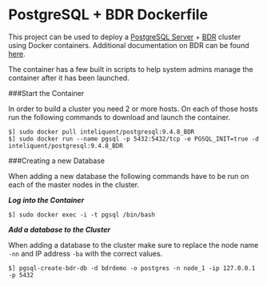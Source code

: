 PostgreSQL + BDR Dockerfile
===========================

This project can be used to deploy a [PostgreSQL Server](https://www.postgresql.org/) + [BDR](http://bdr-project.org/docs/stable/index.html) cluster using Docker containers. Additional documentation on BDR can be found [here](https://2ndquadrant.com/en/resources/bdr/).

The container has a few built in scripts to help system admins manage the container after it has been launched.

###Start the Container

In order to build a cluster you need 2 or more hosts. On each of those hosts run the following commands to download and launch the container.

```
$] sudo docker pull inteliquent/postgresql:9.4.8_BDR
$] sudo docker run --name pgsql -p 5432:5432/tcp -e PGSQL_INIT=true -d inteliquent/postgresql:9.4.8_BDR
```

###Creating a new Database

When adding a new database the following commands have to be run on each of the master nodes in the cluster.

**_Log into the Container_**

```
$] sudo docker exec -i -t pgsql /bin/bash
```

**_Add a database to the Cluster_**

When adding a database to the cluster make sure to replace the node name `-nn` and IP address `-ba` with the correct values.

```
$] pgsql-create-bdr-db -d bdrdemo -o postgres -n node_1 -ip 127.0.0.1 -p 5432
```
